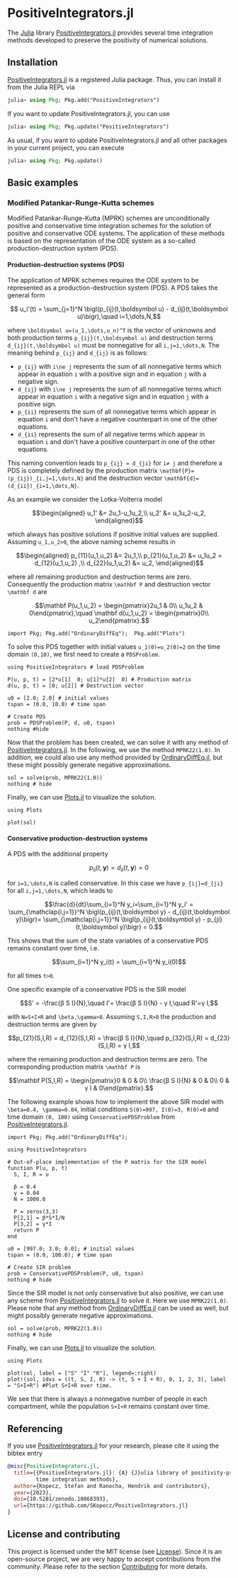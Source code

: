 # PositiveIntegrators.jl

The [Julia](https://julialang.org) library
[PositiveIntegrators.jl](https://github.com/SKopecz/PositiveIntegrators.jl)
provides several time integration methods developed to preserve the positivity
of numerical solutions.


## Installation

[PositiveIntegrators.jl](https://github.com/SKopecz/PositiveIntegrators.jl)
is a registered Julia package. Thus, you can install it from the Julia REPL via
```julia
julia> using Pkg; Pkg.add("PositiveIntegrators")
```

If you want to update PositiveIntegrators.jl, you can use
```julia
julia> using Pkg; Pkg.update("PositiveIntegrators")
```
As usual, if you want to update PositiveIntegrators.jl and all other
packages in your current project, you can execute
```julia
julia> using Pkg; Pkg.update()
```


## Basic examples

### Modified Patankar-Runge-Kutta schemes

Modified Patankar-Runge-Kutta (MPRK) schemes are unconditionally positive and conservative time integration schemes for the solution of positive and conservative ODE systems. The application of these methods is based on the representation of the ODE system as a so-called production-destruction system (PDS).

#### Production-destruction systems (PDS)

The application of MPRK schemes requires the ODE system to be represented as a production-destruction system (PDS). A PDS takes the general form
```math
    u_i'(t) = \sum_{j=1}^N \bigl(p_{ij}(t,\boldsymbol u) - d_{ij}(t,\boldsymbol u)\bigr),\quad i=1,\dots,N,
```
where ``\boldsymbol u=(u_1,\dots,u_n)^T`` is the vector of unknowns and both production terms ``p_{ij}(t,\boldsymbol u)`` and destruction terms ``d_{ij}(t,\boldsymbol u)`` must be nonnegative for all ``i,j=1,\dots,N``. The meaning behind ``p_{ij}`` and ``d_{ij}`` is as follows:
* ``p_{ij}`` with ``i\ne j`` represents the sum of all nonnegative terms which
  appear in equation ``i`` with a positive sign and in equation ``j`` with a negative sign.
* ``d_{ij}`` with ``i\ne j`` represents the sum of all nonnegative terms which
  appear in equation ``i`` with a negative sign and in equation ``j`` with a positive sign.
* ``p_{ii}`` represents the sum of all nonnegative terms  which appear in
  equation ``i`` and don't have a negative counterpart in one of the other equations.
* ``d_{ii}`` represents the sum of all negative terms which appear in
  equation ``i`` and don't have a positive counterpart in one of the other equations.

This naming convention leads to ``p_{ij} = d_{ji}`` for ``i≠ j`` and therefore a PDS is completely defined by the production matrix ``\mathbf{P}=(p_{ij})_{i,j=1,\dots,N}`` and the destruction vector ``\mathbf{d}=(d_{ii})_{i=1,\dots,N}``.

As an example we consider the Lotka-Volterra model
```math
\begin{aligned}
u_1' &= 2u_1-u_1u_2,\\
u_2' &= u_1u_2-u_2,
\end{aligned}
```
which always has positive solutions if positive initial values are supplied.
Assuming ``u_1,u_2>0``, the above naming scheme results in
```math
\begin{aligned}
p_{11}(u_1,u_2) &= 2u_1,\\
p_{21}(u_1,u_2) &= u_1u_2 = d_{12}(u_1,u_2) ,\\
d_{22}(u_1,u_2) &= u_2,
\end{aligned}
```
where all remaining production and destruction terms are zero.
Consequently the production matrix ``\mathbf P`` and destruction vector ``\mathbf d`` are
```math
\mathbf P(u_1,u_2) = \begin{pmatrix}2u_1 & 0\\ u_1u_2 & 0\end{pmatrix},\quad \mathbf d(u_1,u_2) = \begin{pmatrix}0\\ u_2\end{pmatrix}.
```

```@setup LotkaVolterra
import Pkg; Pkg.add("OrdinaryDiffEq");  Pkg.add("Plots")
```
To solve this PDS together with initial values ``u_1(0)=u_2(0)=2`` on the time domain ``(0,10)``, we first need to create a `PDSProblem`.
```@example LotkaVolterra
using PositiveIntegrators # load PDSProblem

P(u, p, t) = [2*u[1]  0; u[1]*u[2]  0] # Production matrix
d(u, p, t) = [0; u[2]] # Destruction vector

u0 = [2.0; 2.0] # initial values
tspan = (0.0, 10.0) # time span

# Create PDS
prob = PDSProblem(P, d, u0, tspan)
nothing #hide
```
Now that the problem has been created, we can solve it with any method of [PositiveIntegrators.jl](https://github.com/SKopecz/PositiveIntegrators.jl). In the following, we use the method `MPRK22(1.0)`. In addition, we could also use any method provided by [OrdinaryDiffEq.jl](https://docs.sciml.ai/OrdinaryDiffEq/stable/), but these might possibly generate negative approximations.

```@example LotkaVolterra
sol = solve(prob, MPRK22(1.0))
nothing # hide
```
Finally, we can use [Plots.jl](https://docs.juliaplots.org/stable/) to visualize the solution.
```@example LotkaVolterra
using Plots

plot(sol)
```

#### Conservative production-destruction systems

A PDS with the additional property
```math
  p_{ii}(t,\boldsymbol y)=d_{ii}(t,\boldsymbol y)=0
```
for ``i=1,\dots,N`` is called conservative. In this case we have
``p_{ij}=d_{ji}`` for all ``i,j=1,\dots,N``, which leads to
```math
\frac{d}{dt}\sum_{i=1}^N y_i=\sum_{i=1}^N y_i' = \sum_{\mathclap{i,j=1}}^N \bigl(p_{ij}(t,\boldsymbol y) - d_{ij}(t,\boldsymbol y)\bigr)= \sum_{\mathclap{i,j=1}}^N \bigl(p_{ij}(t,\boldsymbol y) - p_{ji}(t,\boldsymbol y)\bigr) = 0.
```
This shows that the sum of the state variables of a conservative PDS remains constant over time, i.e.
```math
\sum_{i=1}^N y_i(t) = \sum_{i=1}^N y_i(0)
```
for all times ``t>0``.

One specific example of a conservative PDS is the SIR model
```math
S' = -\frac{β S I}{N},\quad I'= \frac{β S I}{N} - γ I,\quad R'=γ I,
```
with ``N=S+I+R`` and ``\beta,\gamma>0``. Assuming ``S,I,R>0`` the production and destruction terms are given by
```math
p_{21}(S,I,R) = d_{12}(S,I,R) = \frac{β S I}{N},\quad p_{32}(S,I,R) = d_{23}(S,I,R) = γ I,
```
where the remaining production and destruction terms are zero.
The corresponding production matrix ``\mathbf P`` is
```math
\mathbf P(S,I,R) = \begin{pmatrix}0 & 0 & 0\\ \frac{β S I}{N} & 0 & 0\\ 0 & γ I & 0\end{pmatrix}.
```

The following example shows how to implement the above SIR model with ``\beta=0.4, \gamma=0.04``, initial conditions ``S(0)=997, I(0)=3, R(0)=0`` and time domain ``(0, 100)`` using `ConservativePDSProblem` from [PositiveIntegrators.jl](https://github.com/SKopecz/PositiveIntegrators.jl).

```@setup SIR
import Pkg; Pkg.add("OrdinaryDiffEq");
```

```@example SIR
using PositiveIntegrators

# Out-of-place implementation of the P matrix for the SIR model
function P(u, p, t)
  S, I, R = u

  β = 0.4
  γ = 0.04
  N = 1000.0

  P = zeros(3,3)
  P[2,1] = β*S*I/N
  P[3,2] = γ*I
  return P
end

u0 = [997.0; 3.0; 0.0]; # initial values
tspan = (0.0, 100.0); # time span

# Create SIR problem
prob = ConservativePDSProblem(P, u0, tspan)
nothing # hide
```
Since the SIR model is not only conservative but also positive, we can use any scheme from [PositiveIntegrators.jl](https://github.com/SKopecz/PositiveIntegrators.jl) to solve it. Here we use `MPRK22(1.0)`.
Please note that any method from [OrdinaryDiffEq.jl](https://docs.sciml.ai/OrdinaryDiffEq/stable/) can be used as well, but might possibly generate negative approximations.

```@example SIR
sol = solve(prob, MPRK22(1.0))
nothing # hide
```
Finally, we can use [Plots.jl](https://docs.juliaplots.org/stable/) to visualize the solution.
```@example SIR
using Plots

plot(sol, label = ["S" "I" "R"], legend=:right)
plot!(sol, idxs = ((t, S, I, R) -> (t, S + I + R), 0, 1, 2, 3), label = "S+I+R") #Plot S+I+R over time.
```
We see that there is always a nonnegative number of people in each compartment, while the population ``S+I+R`` remains constant over time.

## Referencing

If you use
[PositiveIntegrators.jl](https://github.com/ranocha/PositiveIntegrators.jl)
for your research, please cite it using the bibtex entry
```bibtex
@misc{PositiveIntegrators.jl,
  title={{PositiveIntegrators.jl}: {A} {J}ulia library of positivity-preserving
         time integration methods},
  author={Kopecz, Stefan and Ranocha, Hendrik and contributors},
  year={2023},
  doi={10.5281/zenodo.10868393},
  url={https://github.com/SKopecz/PositiveIntegrators.jl}
}
```


## License and contributing

This project is licensed under the MIT license (see [License](@ref)).
Since it is an open-source project, we are very happy to accept contributions
from the community. Please refer to the section [Contributing](@ref) for more
details.
